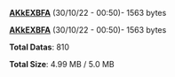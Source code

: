 [**AKkEXBFA**](/data/AKkEXBFA.txt) (30/10/22 - 00:50)- 1563 bytes

[**AKkEXBFA**](/data/AKkEXBFA.txt) (30/10/22 - 00:50)- 1563 bytes

**Total Datas**: 810

**Total Size**: 4.99 MB / 5.0 MB